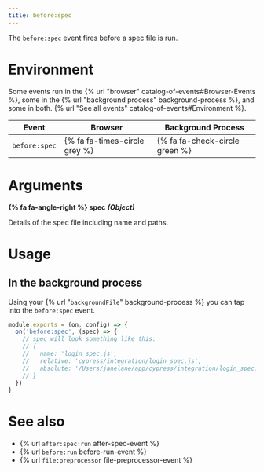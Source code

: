```yaml
---
title: before:spec
---
```


The `before:spec` event fires before a spec file is run.

# Environment

Some events run in the {% url "browser" catalog-of-events#Browser-Events %}, some in the {% url "background process" background-process %}, and some in both. {% url "See all events" catalog-of-events#Environment %}.

Event | Browser | Background Process
--- | --- | ---
`before:spec` | {% fa fa-times-circle grey %} | {% fa fa-check-circle green %}

# Arguments

**{% fa fa-angle-right %} spec** ***(Object)***

Details of the spec file including name and paths.

# Usage

## In the background process

Using your {% url "`backgroundFile`" background-process %} you can tap into the `before:spec` event.

```javascript
module.exports = (on, config) => {
  on('before:spec', (spec) => {
    // spec will look something like this:
    // {
    //   name: 'login_spec.js',
    //   relative: 'cypress/integration/login_spec.js',
    //   absolute: '/Users/janelane/app/cypress/integration/login_spec.js',
    // }
  })
}
```

# See also

- {% url `after:spec:run` after-spec-event %}
- {% url `before:run` before-run-event %}
- {% url `file:preprocessor` file-preprocessor-event %}
